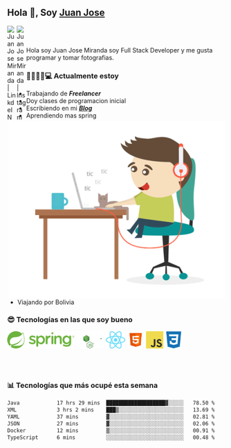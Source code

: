 ## Hola 👋, Soy [Juan Jose](http://juanjoses.me)

<a href="https://www.linkedin.com/in/juanjosemirandam/">
  <img align="left" alt="Juan Jose Miranda | LinkdeIN" width="22px" src="https://cdn.jsdelivr.net/npm/simple-icons@v3/icons/linkedin.svg" />
</a>

<a href="https://www.instagram.com/juan.jose.miranda/">
  <img align="left" alt="Juan Jose Miranda | Instagram" width="22px" src="https://cdn.jsdelivr.net/npm/simple-icons@v3/icons/instagram.svg" />
</a>

<br /> <br />

Hola soy Juan Jose Miranda soy Full Stack Developer y me gusta programar y tomar fotografias.

<img align="right" alt="GIF" src="./images/gif-juanjose.gif" width="500" max-height="320" />

### 👨‍💻🕵‍♀💻 Actualmente estoy

- Trabajando de ***Freelancer***
- Doy clases de programacion inicial
- Escribiendo en mi ***[Blog](http://juanjoses.me)***
- Aprendiendo mas spring
- Viajando por Bolivia 

### 😎 Tecnologías en las que soy bueno

<code><img alt="Spring" height="40px" src="./images/spring-icon.svg"/></code>
<code><img alt="NodeJS" height="40px" src="./images/nodejs-icon.svg" /></code>
<code><img alt="ReactJS" height="40px" src="./images/react-icon.svg" /></code>
<code><img alt="HTML5" height="40px" src="./images/html-icon.png" /></code>
<code><img alt="JavaScript" height="40px" src="./images/js-icon.png"  /></code>
<code><img alt="CSS3" height="40px" src="./images/css-icon.png" /></code>

<br/><br/>

### 📊 Tecnologías que más ocupé esta semana

<!--START_SECTION:waka-->

```text
Java            17 hrs 29 mins  ███████████████████▓░░░░░   78.50 %
XML             3 hrs 2 mins    ███▒░░░░░░░░░░░░░░░░░░░░░   13.69 %
YAML            37 mins         ▓░░░░░░░░░░░░░░░░░░░░░░░░   02.81 %
JSON            27 mins         ▓░░░░░░░░░░░░░░░░░░░░░░░░   02.06 %
Docker          12 mins         ▒░░░░░░░░░░░░░░░░░░░░░░░░   00.91 %
TypeScript      6 mins          ░░░░░░░░░░░░░░░░░░░░░░░░░   00.48 %
```

<!--END_SECTION:waka-->

<!-- ### 📌🤓 Últimos artículos en mi blog -->